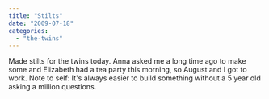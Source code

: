 ```yaml
---
title: "Stilts"
date: "2009-07-18"
categories: 
  - "the-twins"
---
```


Made stilts for the twins today. Anna asked me a long time ago to make some and Elizabeth had a tea party this morning, so August and I got to work. Note to self: It's always easier to build something without a 5 year old asking a million questions.
